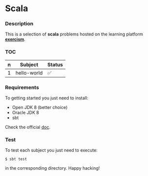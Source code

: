 # **Scala**

### **Description**

This is a selection of **scala** problems hosted on the learning platform **[exercism](http://exercism.io/languages/scala)**.

### **TOC**

| n | Subject     | Status             |
|---|-------------|--------------------|
| 1 | hello-world | :white_check_mark: |

### **Requirements**

To getting started you just need to install:

+ Open JDK 8 (better choice)
+ Oracle JDK 8
+ sbt

Check the official [doc](https://www.scala-sbt.org/release/docs/Setup.html).

### **Test**

To test each subject you just need to execute:

```shell
$ sbt test
```

in the corresponding directory. Happy hacking!
